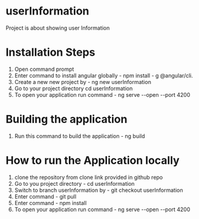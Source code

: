 # userInformation
Project is about showing user Information

# Installation Steps
  1) Open command prompt
  2) Enter command to install angular globally - npm install - g @angular/cli.
  3) Create a new new project by - ng new userInformation 
  4) Go to your project directory cd userInformation
  5) To open your application run command - ng serve --open --port 4200
  
# Building the application
  1) Run this command to build the application - ng build

# How to run the Application locally
  1) clone the repository from clone link provided in github repo
  2) Go to you project directory - cd userInformation
  3) Switch to branch userInformation by - git checkout userInformation
  4) Enter command - git pull
  5) Enter command - npm install
  5) To open your application run command - ng serve --open --port 4200
  
